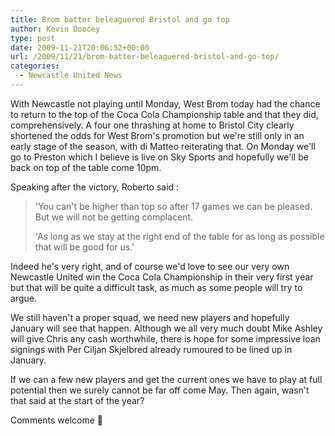 ```yaml
---
title: Brom batter beleaguered Bristol and go top
author: Kevin Doocey
type: post
date: 2009-11-21T20:06:52+00:00
url: /2009/11/21/brom-batter-beleaguered-bristol-and-go-top/
categories:
  - Newcastle United News
---
```


With Newcastle not playing until Monday, West Brom today had the chance to return to the top of the Coca Cola Championship table and that they did, comprehensively. A four one thrashing at home to Bristol City clearly shortened the odds for West Brom's promotion but we're still only in an early stage of the season, with di Matteo reiterating that. On Monday we'll go to  Preston which I believe is live on Sky Sports and hopefully we'll be back on top of the table come 10pm.

Speaking after the victory, Roberto said :

> 'You can't be higher than top so after 17 games we can be pleased. But we will not be getting complacent.
>
> 'As long as we stay at the right end of the table for as long as possible that will be good for us.'

Indeed he's very right, and of course we'd love to see our very own Newcastle United win the Coca Cola Championship in their very first year but that will be quite a difficult task, as much as some people will try to argue.

We still haven't a proper squad, we need new players and hopefully January will see that happen. Although we all very much doubt Mike Ashley will give Chris any cash worthwhile, there is hope for some impressive loan signings with Per Ciljan Skjelbred already rumoured to be lined up in January.

If we can a few new players and get the current ones we have to play at full potential then we surely cannot be far off come May. Then again, wasn't that said at the start of the year?

Comments welcome 🙂
